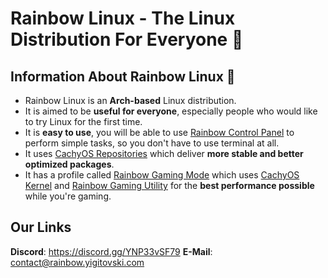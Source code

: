 # **Rainbow Linux** - The Linux Distribution For Everyone 🌈
## Information About Rainbow Linux 🌈
- Rainbow Linux is an **Arch-based** Linux distribution.
- It is aimed to be **useful for everyone**, especially people who would like to try Linux for the first time. 
- It is **easy to use**, you will be able to use [Rainbow Control Panel](https://github.com/rainbow-linux/rainbow-control-panel) to perform simple tasks, so you don't have to use terminal at all.
- It uses [CachyOS Repositories](https://github.com/CachyOS/linux-cachyos#cachyos-repositories) which deliver **more stable and better optimized packages**.
- It has a profile called [Rainbow Gaming Mode](https://github.com/rainbow-linux/rainbow-gaming-mode) which uses [CachyOS Kernel](https://github.com/CachyOS/linux-cachyos) and [Rainbow Gaming Utility](https://github.com/rainbow-linux/rainbow-gaming-utility) for the **best performance possible** while you're gaming.
## Our Links
**Discord**: https://discord.gg/YNP33vSF79
**E-Mail**: contact@rainbow.yigitovski.com

